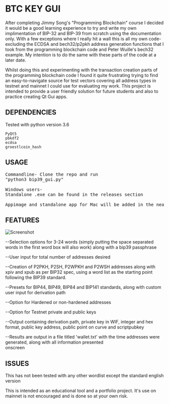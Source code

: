 # BTC KEY GUI

After completing Jimmy Song's "Programming Blockchain" course I decided it would be a good learning experience to try and write my own implimentation of BIP-32 and BIP-39 from scratch using the documentation only.  With a few exceptions where I really hit a wall this is all my own code- excluding the ECDSA and bech32/p2pkh address generation functions that I took from the programming blockchain code and Peter Wuille's bech32 example.  My intention is to do the same with these parts of the code at a later date.  

Whilst doing this and experimenting with the transaction creation parts of the programming blockchain code I found it quite frustrating trying to find an easy-to-navigate source for test vectors covering all address types in testnet and mainnet I could use for evaluating my work.  This project is intended to provide a user friendly solution for future students and also to practice creating Qt Gui apps. 

## DEPENDENCIES
Tested with python version 3.6

```
PyQt5
pbkdf2
ecdsa
groestlcoin_hash
```
## USAGE
<pre>
Commandline- Clone the repo and run 
"python3 bip39_gui.py"

Windows users-
Standalone .exe can be found in the releases section

Appimage and standalone app for Mac will be added in the near future
</pre>


## FEATURES
![Screenshot](https://i.imgur.com/EORcZbE.png)

--Selection options for 3-24 words (simply putting the space separated words in the first word box will also work) along with a bip39 passphrase

--User input for total number of addresses desired

--Creation of P2PKH, P2SH, P2WPKH and P2WSH addresses along with xpiv and xpub as per BIP32 spec, using a word list as the starting point following the BIP39 standard.  

--Presets for BIP44, BIP49, BIP84 and BIP141 standards, along with custom user input for derivation path

--Option for Hardened or non-hardened addresses

--Option for Testnet private and public keys

--Output containing derivation path, private key in WIF, integer and hex format, public key address, public point on curve and 
scriptpubkey

--Results are output in a file titled 'wallet.txt' with the time addresses were generated, along with all information presented    
onscreen 

## ISSUES

This has not been tested with any other wordlist except the standard english version

This is intended as an educational tool and a portfolio project.  It's use on mainnet is not encouraged and is done so at your own risk.  

